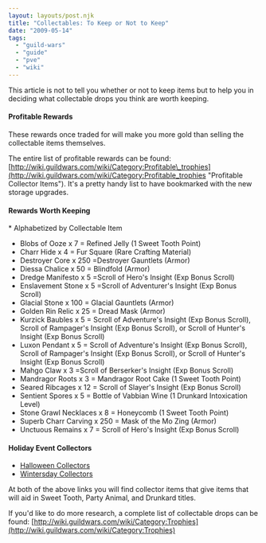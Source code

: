 ```yaml
---
layout: layouts/post.njk
title: "Collectables: To Keep or Not to Keep"
date: "2009-05-14"
tags: 
  - "guild-wars"
  - "guide"
  - "pve"
  - "wiki"
---
```


This article is not to tell you whether or not to keep items but to help you in deciding what collectable drops you think are worth keeping.

<h4>Profitable Rewards</h4>

These rewards once traded for will make you more gold than selling the collectable items themselves.

The entire list of profitable rewards can be found: [http://wiki.guildwars.com/wiki/Category:Profitable\_trophies](http://wiki.guildwars.com/wiki/Category:Profitable_trophies "Profitable Collector Items"). It's a pretty handy list to have bookmarked with the new storage upgrades.

<h4>Rewards Worth Keeping</h4>

\* Alphabetized by Collectable Item

- Blobs of Ooze x 7 = Refined Jelly (1 Sweet Tooth Point)
- Charr Hide x 4 = Fur Square (Rare Crafting Material)
- Destroyer Core x 250 =Destroyer Gauntlets (Armor)
- Diessa Chalice x 50 = Blindfold (Armor)
- Dredge Manifesto x 5 =Scroll of Hero's Insight (Exp Bonus Scroll)
- Enslavement Stone x 5 =Scroll of Adventurer's Insight (Exp Bonus Scroll)
- Glacial Stone x 100 = Glacial Gauntlets (Armor)
- Golden Rin Relic x 25 = Dread Mask (Armor)
- Kurzick Baubles x 5 = Scroll of Adventure's Insight (Exp Bonus Scroll), Scroll of Rampager's Insight (Exp Bonus Scroll), or Scroll of Hunter's Insight (Exp Bonus Scroll)
- Luxon Pendant x 5 = Scroll of Adventure's Insight (Exp Bonus Scroll), Scroll of Rampager's Insight (Exp Bonus Scroll), or Scroll of Hunter's Insight (Exp Bonus Scroll)
- Mahgo Claw x 3 =Scroll of Berserker's Insight (Exp Bonus Scroll)
- Mandragor Roots x 3 = Mandragor Root Cake (1 Sweet Tooth Point)
- Seared Ribcages x 12 = Scroll of Slayer's Insight (Exp Bonus Scroll)
- Sentient Spores x 5 = Bottle of Vabbian Wine (1 Drunkard Intoxication Level)
- Stone Grawl Necklaces x 8 = Honeycomb (1 Sweet Tooth Point)
- Superb Charr Carving x 250 = Mask of the Mo Zing (Armor)
- Unctuous Remains x 7 = Scroll of Hero's Insight (Exp Bonus Scroll)

<h4>Holiday Event Collectors</h4>

- [Halloween Collectors](http://gw.gamewikis.org/wiki/Halloween_2007#Collectors)
- [Wintersday Collectors](http://gw.gamewikis.org/wiki/Wintersday_2007#Collectors)

At both of the above links you will find collector items that give items that will aid in Sweet Tooth, Party Animal, and Drunkard titles.

If you'd like to do more research, a complete list of collectable drops can be found: [http://wiki.guildwars.com/wiki/Category:Trophies](http://wiki.guildwars.com/wiki/Category:Trophies)
